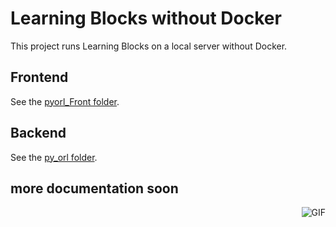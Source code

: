 # Learning Blocks without Docker

This project runs Learning Blocks on a local server without Docker.

## Frontend

See the [pyorl_Front folder](/Learning-Blocks-No-Docker-Version/pyorl_Front).

## Backend

See the [py_orl folder](/Learning-Blocks-No-Docker-Version/py_orl).

## more documentation soon

<img align="right" alt="GIF" src="https://i.pinimg.com/originals/e4/26/70/e426702edf874b181aced1e2fa5c6cde.gif" />

